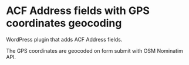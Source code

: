 # ACF Address fields with GPS coordinates geocoding 

WordPress plugin that adds ACF Address fields. 

The GPS coordinates are geocoded on form submit with OSM Nominatim API.

